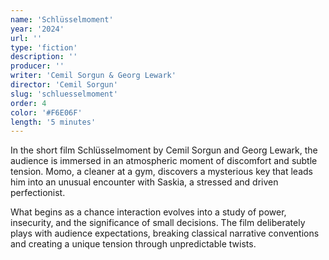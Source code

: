 ```yaml
---
name: 'Schlüsselmoment'
year: '2024'
url: ''
type: 'fiction'
description: ''
producer: ''
writer: 'Cemil Sorgun & Georg Lewark'
director: 'Cemil Sorgun'
slug: 'schluesselmoment'
order: 4
color: '#F6E06F'
length: '5 minutes'
---
```


<script>
  import ExternalLink from '$lib/components/Link/ExternalLink.svelte';
  import Link from '$lib/components/Link/Link.svelte';  
</script>

In the short film Schlüsselmoment by Cemil Sorgun and Georg Lewark, the audience is immersed in an atmospheric moment of discomfort and subtle tension. Momo, a cleaner at a gym, discovers a mysterious key that leads him into an unusual encounter with Saskia, a stressed and driven perfectionist.

What begins as a chance interaction evolves into a study of power, insecurity, and the significance of small decisions. The film deliberately plays with audience expectations, breaking classical narrative conventions and creating a unique tension through unpredictable twists.

<!-- <div class="hidden-desktop">
<ExternalLink ariaLabel="Watch" href='https://vimeo.com/764106187'>Watch</ExternalLink>

![Movie Poster](../../assets/projects/i-was-never-really-here/iwnrh_poster.jpg)

</div> -->
